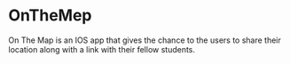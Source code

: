 # OnTheMep
On The Map is an IOS app that gives the chance to the users to share their location along with a link with their fellow students.
